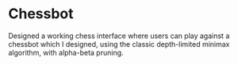 # Chessbot
Designed a working chess interface where users can play against a chessbot which I designed, using the classic depth-limited minimax algorithm, with alpha-beta pruning.
